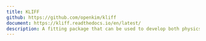 ```yaml
---
title: KLIFF
github: https://github.com/openkim/kliff
document: https://kliff.readthedocs.io/en/latest/
description: A fitting package that can be used to develop both physics-based and machine learning interatomic potentials.
---
```


